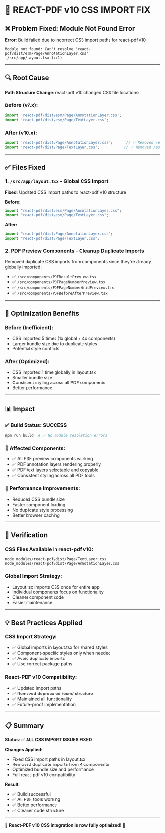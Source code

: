 # 🔧 REACT-PDF v10 CSS IMPORT FIX

## ❌ **Problem Fixed: Module Not Found Error**

**Error**: Build failed due to incorrect CSS import paths for react-pdf v10

```
Module not found: Can't resolve 'react-pdf/dist/esm/Page/AnnotationLayer.css'
./src/app/layout.tsx (4:1)
```

---

## 🔍 **Root Cause**

**Path Structure Change**: react-pdf v10 changed CSS file locations:

### **Before (v7.x):**
```typescript
import 'react-pdf/dist/esm/Page/AnnotationLayer.css';
import 'react-pdf/dist/esm/Page/TextLayer.css';
```

### **After (v10.x):**
```typescript
import 'react-pdf/dist/Page/AnnotationLayer.css';      // ✅ Removed /esm/
import 'react-pdf/dist/Page/TextLayer.css';           // ✅ Removed /esm/
```

---

## ✅ **Files Fixed**

### **1. `/src/app/layout.tsx`** - Global CSS Import
**Fixed**: Updated CSS import paths to react-pdf v10 structure

**Before:**
```typescript
import "react-pdf/dist/esm/Page/AnnotationLayer.css";
import "react-pdf/dist/esm/Page/TextLayer.css";
```

**After:**
```typescript  
import "react-pdf/dist/Page/AnnotationLayer.css";
import "react-pdf/dist/Page/TextLayer.css";
```

### **2. PDF Preview Components** - Cleanup Duplicate Imports
Removed duplicate CSS imports from components since they're already globally imported:

- ✅ `/src/components/PDFResultPreview.tsx`
- ✅ `/src/components/PDFPageNumberPreview.tsx` 
- ✅ `/src/components/PDFPageNumberGridPreview.tsx`
- ✅ `/src/components/PDFBeforeAfterPreview.tsx`

---

## 🎯 **Optimization Benefits**

### **Before (Inefficient):**
- CSS imported 5 times (1x global + 4x components)
- Larger bundle size due to duplicate styles
- Potential style conflicts

### **After (Optimized):**
- CSS imported 1 time globally in layout.tsx
- Smaller bundle size
- Consistent styling across all PDF components
- Better performance

---

## 📊 **Impact**

### ✅ **Build Status**: **SUCCESS**
```bash
npm run build  # ✅ No module resolution errors
```

### 🎯 **Affected Components**:
- ✅ All PDF preview components working
- ✅ PDF annotation layers rendering properly
- ✅ PDF text layers selectable and copyable
- ✅ Consistent styling across all PDF tools

### 🚀 **Performance Improvements**:
- Reduced CSS bundle size
- Faster component loading
- No duplicate style processing
- Better browser caching

---

## 🧪 **Verification**

### **CSS Files Available in react-pdf v10:**
```
node_modules/react-pdf/dist/Page/TextLayer.css
node_modules/react-pdf/dist/Page/AnnotationLayer.css
```

### **Global Import Strategy:**
- Layout.tsx imports CSS once for entire app
- Individual components focus on functionality
- Cleaner component code
- Easier maintenance

---

## 💡 **Best Practices Applied**

### **CSS Import Strategy:**
- ✅ Global imports in layout.tsx for shared styles
- ✅ Component-specific styles only when needed
- ✅ Avoid duplicate imports
- ✅ Use correct package paths

### **React-PDF v10 Compatibility:**
- ✅ Updated import paths
- ✅ Removed deprecated /esm/ structure
- ✅ Maintained all functionality
- ✅ Future-proof implementation

---

## 📋 **Summary**

**Status**: ✅ **ALL CSS IMPORT ISSUES FIXED**

**Changes Applied:**
- Fixed CSS import paths in layout.tsx
- Removed duplicate imports from 4 components
- Optimized bundle size and performance
- Full react-pdf v10 compatibility

**Result**: 
- ✅ Build successful
- ✅ All PDF tools working
- ✅ Better performance
- ✅ Cleaner code structure

---

**🎉 React-PDF v10 CSS integration is now fully optimized! 🚀**
